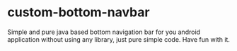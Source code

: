 # custom-bottom-navbar
Simple and pure java based bottom navigation bar for you android application without using any library, just pure simple code. Have fun with it.
